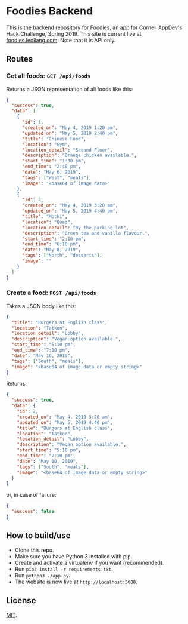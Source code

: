 # Foodies Backend

This is the backend repository for Foodies, an app for Cornell AppDev's Hack Challenge, Spring 2019.
This site is current live at [foodies.leoliang.com](https://foodies.leoliang.com). Note that it is API only.

## Routes
### Get all foods: `GET /api/foods`
Returns a JSON representation of all foods like this:
```JSON
{
  "success": true,
  "data": [
    {
      "id": 1,
      "created_on": "May 4, 2019 1:20 am",
      "updated_on": "May 5, 2019 2:40 pm",
      "title": "Chinese Food",
      "location": "Gym",
      "location_detail": "Second Floor",
      "description": "Orange chicken available.",
      "start_time": "1:30 pm",
      "end_time": "2:40 pm",
      "date": "May 6, 2019",
      "tags": ["West", "meals"],
      "image": "<base64 of image data>"
    },
    {
      "id": 2,
      "created_on": "May 4, 2019 3:20 am",
      "updated_on": "May 5, 2019 4:40 pm",
      "title": "Mochi",
      "location": "Quad",
      "location_detail": "By the parking lot",
      "description": "Green tea and vanilla flavour.",
      "start_time": "2:10 pm",
      "end_time": "6:10 pm",
      "date": "May 8, 2019",
      "tags": ["North", "desserts"],
      "image": ""
    }
  ]
}
```

### Create a food: `POST /api/foods`
Takes a JSON body like this:
```JSON
{
  "title": "Burgers at English class",
  "location": "Tatkon",
  "location_detail": "Lobby",
  "description": "Vegan option available.",
  "start_time": "5:10 pm",
  "end_time": "7:10 pm",
  "date": "May 10, 2019",
  "tags": ["South", "meals"],
  "image": "<base64 of image data or empty string>"
}
```
Returns:
```JSON
{
  "success": true,
  "data": {
    "id": 2,
    "created_on": "May 4, 2019 3:20 am",
    "updated_on": "May 5, 2019 4:40 pm",
    "title": "Burgers at English class",
    "location": "Tatkon",
    "location_detail": "Lobby",
    "description": "Vegan option available.",
    "start_time": "5:10 pm",
    "end_time": "7:10 pm",
    "date": "May 10, 2019",
    "tags": ["South", "meals"],
    "image": "<base64 of image data or empty string>"
  }
}
```
or, in case of failure:
```JSON
{
  "success": false
}
```

## How to build/use
- Clone this repo.
- Make sure you have Python 3 installed with pip.
- Create and activate a virtualenv if you want (recommended).
- Run `pip3 install -r requirements.txt`.
- Run `python3 ./app.py`.
- The website is now live at `http://localhost:5000`.

## License
[MIT](LICENSE).

